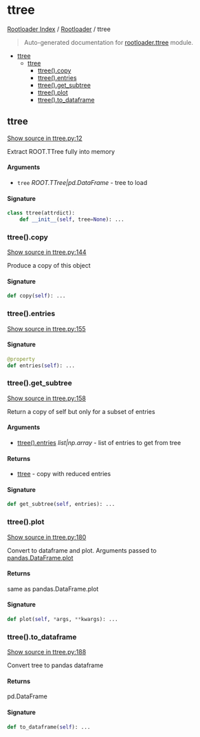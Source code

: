 # ttree

[Rootloader Index](../README.md#rootloader-index) / [Rootloader](./index.md#rootloader) / ttree

> Auto-generated documentation for [rootloader.ttree](../../rootloader/ttree.py) module.

- [ttree](#ttree)
  - [ttree](#ttree-1)
    - [ttree().copy](#ttree()copy)
    - [ttree().entries](#ttree()entries)
    - [ttree().get_subtree](#ttree()get_subtree)
    - [ttree().plot](#ttree()plot)
    - [ttree().to_dataframe](#ttree()to_dataframe)

## ttree

[Show source in ttree.py:12](../../rootloader/ttree.py#L12)

Extract ROOT.TTree fully into memory

#### Arguments

- `tree` *ROOT.TTree|pd.DataFrame* - tree to load

#### Signature

```python
class ttree(attrdict):
    def __init__(self, tree=None): ...
```

### ttree().copy

[Show source in ttree.py:144](../../rootloader/ttree.py#L144)

Produce a copy of this object

#### Signature

```python
def copy(self): ...
```

### ttree().entries

[Show source in ttree.py:155](../../rootloader/ttree.py#L155)

#### Signature

```python
@property
def entries(self): ...
```

### ttree().get_subtree

[Show source in ttree.py:158](../../rootloader/ttree.py#L158)

Return a copy of self but only for a subset of entries

#### Arguments

- [ttree().entries](#ttreeentries) *list|np.array* - list of entries to get from tree

#### Returns

- [ttree](#ttree) - copy with reduced entries

#### Signature

```python
def get_subtree(self, entries): ...
```

### ttree().plot

[Show source in ttree.py:180](../../rootloader/ttree.py#L180)

Convert to dataframe and plot. Arguments passed to [pandas.DataFrame.plot](https://pandas.pydata.org/pandas-docs/stable/reference/api/pandas.DataFrame.plot.html)

#### Returns

same as pandas.DataFrame.plot

#### Signature

```python
def plot(self, *args, **kwargs): ...
```

### ttree().to_dataframe

[Show source in ttree.py:188](../../rootloader/ttree.py#L188)

Convert tree to pandas dataframe

#### Returns

pd.DataFrame

#### Signature

```python
def to_dataframe(self): ...
```